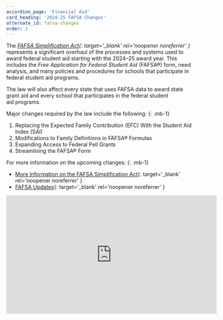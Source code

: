 ```yaml
---
accordion_page: 'Financial Aid'
card_heading: '2024-25 FAFSA Changes'
alternate_id: fafsa-changes
order: 2
---
```


The *[FAFSA Simplification Act](https://crsreports.congress.gov/product/pdf/R/R46909){: target='_blank' rel='noopener noreferrer' }* represents a significant overhaul of the processes and systems used to award federal student aid starting with the 2024–25 award year. This includes the *Free Application for Federal Student Aid* (FAFSA&reg;) form, need analysis, and many policies and procedures for schools that participate in federal student aid programs.

The law will also affect every state that uses FAFSA data to award state grant aid and every school that participates in the federal student aid&nbsp;programs.

Major changes required by the law include the following:
{: .mb-1}
1. Replacing the Expected Family Contribution (EFC) With the Student Aid Index (SAI)
2. Modifications to Family Definitions in FAFSA® Formulas
3. Expanding Access to Federal Pell Grants
4. Streamlining the FAFSA® Form

For more information on the upcoming changes:
{: .mb-1}
* [More Information on the FAFSA Simplification Act](https://studentaid.gov/help-center/answers/article/fafsa-simplification-act){: target='_blank' rel='noopener noreferrer' }
* [FAFSA Updates](https://financialaidtoolkit.ed.gov/tk/learn/fafsa/updates.jsp){: target='_blank' rel='noopener noreferrer' }

<div class="iframe__yt--wrapper mb-3"><iframe title="Video on What’s Changed for the 2024–25 FAFSA® Form?" width="560" height="315" src="https://www.youtube.com/embed/UOgIb7StyPU?si=JtHhGkE1VJMeX1tW&rel=0" frameborder="0" allow="accelerometer; autoplay; encrypted-media; gyroscope; picture-in-picture" allowfullscreen="" class="iframe__yt"></iframe></div>
